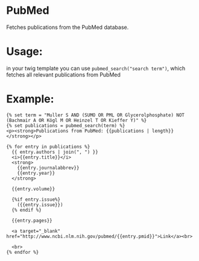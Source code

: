 PubMed
======================

Fetches publications from the PubMed database.

Usage:
======

in your twig template you can use `pubmed_search("search term")`, which fetches all relevant
publications from PubMed


Example:
========

```twig
{% set term = "Muller S AND (SUMO OR PML OR Glycerolphosphate) NOT (Bachmair A OR Kögl M OR Heinzel T OR Kieffer Y)" %}
{% set publications = pubmed_search(term) %}
<p><strong>Publications from PubMed: {{publications | length}}</strong></p>

{% for entry in publications %}
  {{ entry.authors | join(", ") }}
  <i>{{entry.title}}</i>
  <strong>
    {{entry.journalabbrev}}
    {{entry.year}}
  </strong>

  {{entry.volume}}

  {%if entry.issue%}
    ({{entry.issue}})
  {% endif %}

  {{entry.pages}}

  <a target="_blank" href="http://www.ncbi.nlm.nih.gov/pubmed/{{entry.pmid}}">Link</a><br>

  <br>
{% endfor %}
```